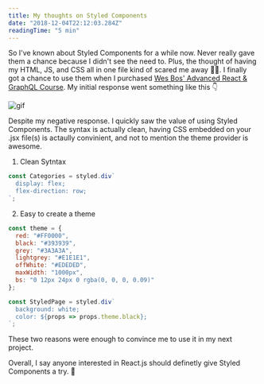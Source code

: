 ```yaml
---
title: My thoughts on Styled Components
date: "2018-12-04T22:12:03.284Z"
readingTime: "5 min"
---
```


So I've known about Styled Components for a while now. Never really gave them a chance because
I didn't see the need to. Plus, the thought of having my HTML, JS, and CSS all in one file kind
of scared me away 🙅‍♂️. I finally got a chance to use them when I purchased [Wes Bos\' Advanced React & GraphQL Course](https://advancedreact.com/).
My initial response went something like this 👇

![gif](https://media.giphy.com/media/l41lQpaXZo7GGWD0k/giphy.gif)


Despite my negative response. I quickly saw the value of using Styled Components. The syntax is actually clean,
having CSS embedded on your .jsx file(s) is actaully convinient, and not to mention the theme provider is awesome.

1. Clean Sytntax

```javascript
const Categories = styled.div`
  display: flex;
  flex-direction: row;
`;
```

2. Easy to create a theme

```javascript
const theme = {
  red: "#FF0000",
  black: "#393939",
  grey: "#3A3A3A",
  lightgrey: "#E1E1E1",
  offWhite: "#EDEDED",
  maxWidth: "1000px",
  bs: "0 12px 24px 0 rgba(0, 0, 0, 0.09)"
};

const StyledPage = styled.div`
  background: white;
  color: ${props => props.theme.black};
`;
```

These two reasons were enough to convince me to use it in my next project.

Overall, I say anyone interested in React.js should definetly give Styled Components a try. 🙂
